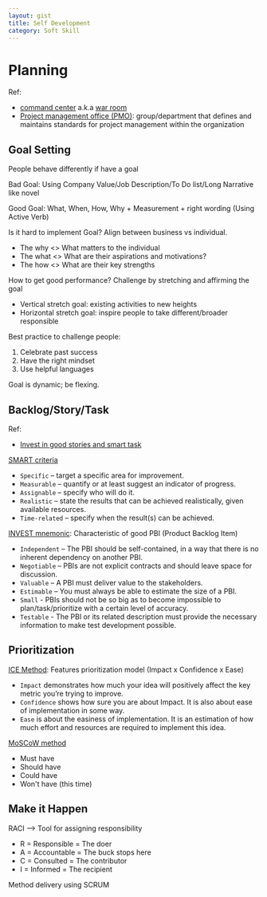```yaml
---
layout: gist
title: Self Development
category: Soft Skill
---
```


# Planning

Ref:

- [command center](https://en.wikipedia.org/wiki/Command_center) a.k.a [war room](https://www.slideshare.net/rmurray/the-art-of-warroom)
- [Project management office (PMO)](https://en.wikipedia.org/wiki/Project_management_office): group/department that defines and maintains standards for project management within the organization

## Goal Setting

People behave differently if have a goal

Bad Goal: Using Company Value/Job Description/To Do list/Long Narrative like novel

Good Goal: What, When, How, Why + Measurement + right wording (Using Active Verb)

Is it hard to implement Goal? Align between business vs individual.
- The why <> What matters to the individual
- The what <> What are their aspirations and motivations?
- The how <> What are their key strengths

How to get good performance? Challenge by stretching and affirming the goal
- Vertical stretch goal: existing activities to new heights
- Horizontal stretch goal: inspire people to take different/broader responsible

Best practice to challenge people:
1. Celebrate past success
2. Have the right mindset
3. Use helpful languages 

Goal is dynamic; be flexing.  


## Backlog/Story/Task

Ref:
- [Invest in good stories and smart task](https://xp123.com/articles/invest-in-good-stories-and-smart-tasks/)

[SMART criteria](https://en.wikipedia.org/wiki/SMART_criteria)
- `Specific` – target a specific area for improvement.  
- `Measurable` – quantify or at least suggest an indicator of progress.  
- `Assignable` – specify who will do it.  
- `Realistic` – state the results that can be achieved realistically, given available resources.  
- `Time-related` – specify when the result(s) can be achieved.

[INVEST mnemonic](https://en.wikipedia.org/wiki/INVEST_(mnemonic)): Characteristic of good PBI (Product Backlog Item)  
- `Independent` – The PBI should be self-contained, in a way that there is no inherent dependency on another PBI.  
- `Negotiable` – PBIs are not explicit contracts and should leave space for discussion.  
- `Valuable` – A PBI must deliver value to the stakeholders.  
- `Estimable` – You must always be able to estimate the size of a PBI.
- `Small` - PBIs should not be so big as to become impossible to plan/task/prioritize with a certain level of accuracy.  
- `Testable` - The PBI or its related description must provide the necessary information to make test development possible.  


## Prioritization

[ICE Method](https://hygger.io/blog/ice-method-helps-choose-better-product-features/): Features prioritization model (Impact x Confidence x Ease)
- `Impact` demonstrates how much your idea will positively affect the key metric you’re trying to improve.
- `Confidence` shows how sure you are about Impact. It is also about ease of implementation in some way.
- `Ease` is about the easiness of implementation. It is an estimation of how much effort and resources are required to implement this idea.

[MoSCoW method](https://en.wikipedia.org/wiki/MoSCoW_method)
- Must have
- Should have
- Could have
- Won't have (this time)

## Make it Happen 

RACI --> Tool for assigning responsibility
- R = Responsible = The doer
- A = Accountable = The buck stops here
- C = Consulted = The contributor
- I = Informed = The recipient

Method delivery using SCRUM





